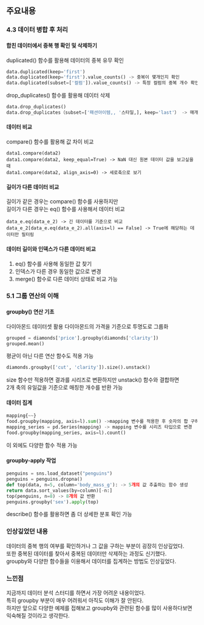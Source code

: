 ## 주요내용
### 4.3 데이터 병합 후 처리
#### 합친 데이터에서 중복 행 확인 및 삭제하기
duplicated() 함수를 활용해 데이터의 중복 유무 확인
```python
data.duplicated(keep='first')
data.duplicated(keep='first').value_counts() -> 중복이 몇개인지 확인
data.duplicated(subset=['컬럼']).value_counts() -> 특정 컬럼의 중복 개수 확인
```
drop_duplicates() 함수를 활용해 데이터 삭제
```python
data.drop_duplicates()
data.drop_duplicates（subset=['패션아이템,, '스타일,], keep='last'） -> 매개변수 활용
```
#### 데이터 비교
compare() 함수를 활용해 값 차이 비교
```
data1.compare(data2)
data1.compare(data2, keep_equal=True) -> NaN 대신 원본 데이터 값을 보고싶을 때
data1.compare(data2, align_axis=0) -> 세로축으로 보기
```
#### 길이가 다른 데이터 비교
길이가 같은 경우는 compare() 함수를 사용하지만<br>
길이가 다른 경우는 eq() 함수를 사용해서 데이터 비교
```
data_e.eq(data_e_2) -> 긴 데이터를 기준으로 비교
data_e_2[data_e.eq(data_e_2).all(axis=l) == False] -> True에 해당하는 데이터만 필터링
```
#### 데이터 길이와 인덱스가 다른 데이터 비교
1. eq() 함수를 사용해 동일한 값 찾기
2. 인덱스가 다른 경우 동일한 값으로 변경 
3. merge() 함수로 다른 데이터 상태로 비교 가능

### 5.1 그룹 연산의 이해
#### groupby() 연산 기초
다이아몬드 데이터셋 활용
다이아몬드의 가격을 기준으로 투명도로 그룹화
```python
grouped = diamonds['price'].groupby(diamonds['clarity'])
grouped.mean()
```
평균이 아닌 다른 연산 함수도 적용 가능
```python
diamonds.groupby(['cut', 'clarity']).size().unstack()
```
size 함수만 적용하면 결과를 시리즈로 변환하지만 unstack() 함수와 결합하면 <br>
2개 축의 유일값을 기준으로 매칭한 개수를 반환 가능

#### 데이터 집계
```python
mapping{~~}
food.groupby(mapping, axis=l).sum() ->mapping 변수를 적용한 후 숫자의 합 구하기
mapping_series = pd.Series(mapping) -> mapping 변수를 시리즈 타입으로 변경
food.groupby(mapping_series, axis=l).count()
```
이 외에도 다양한 함수 적용 가능
#### groupby-apply 작업
```python
penguins = sns.load_dataset("penguins")
penguins = penguins.dropna()
def top(data, n=5, column='body_mass_g'): -> 5개의 값 추출하는 함수 생성
return data.sort_values(by=column)[-n:]
top(penguins, n=8) -> 8개의 값 반환
penguins.groupby('sex').apply(top)
```
describe() 함수를 활용하면 좀 더 상세한 분포 확인 가능

### 인상깊었던 내용
데이터의 중복 행의 여부를 확인하거나 그 값을 구하는 부분이 굉장히 인상깊었다.<br>
또한 중복된 데이터를 찾아서 중복된 데이터만 삭제하는 과정도 신기했다.<br>
groupby와 다양한 함수들을 이용해서 데이터를 집계하는 방법도 인상깊었다.

### 느낀점
지금까지 데이터 분석 스터디를 하면서 가장 어려운 내용이었다. <br>
특히 groupby 부분이 매우 어려워서 아직도 이해가 잘 안된다.<br>
하지만 앞으로 다양한 예제를 접해보고 groupby와 관련된 함수를 많이 사용하다보면 익숙해질 것이라고 생각한다.

